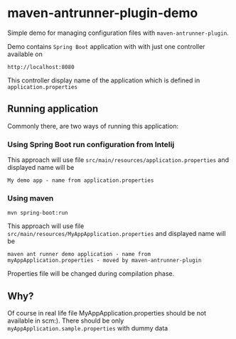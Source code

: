 # maven-antrunner-plugin-demo

Simple demo for managing configuration files with `maven-antrunner-plugin`.

Demo contains `Spring Boot` application with with just one controller available on 

`http://localhost:8080`

This controller display name of the application which is defined in `application.properties`

## Running application
Commonly there, are two ways of running this application:
### Using Spring Boot run configuration from Intelij
This approach will use file `src/main/resources/application.properties` and displayed name will be
```
My demo app - name from application.properties
```
### Using maven
```$bash
mvn spring-boot:run
```
This approach will use file `src/main/resources/MyAppApplication.properties` and displayed name will be
```
maven ant runner demo application - name from myAppApplication.properties - moved by maven-antrunner-plugin
```
Properties file will be changed during compilation phase.

## Why?
Of course in real life file MyAppApplication.properties should be not available in scm:). There should be only `myAppApplication.sample.properties` with dummy data 